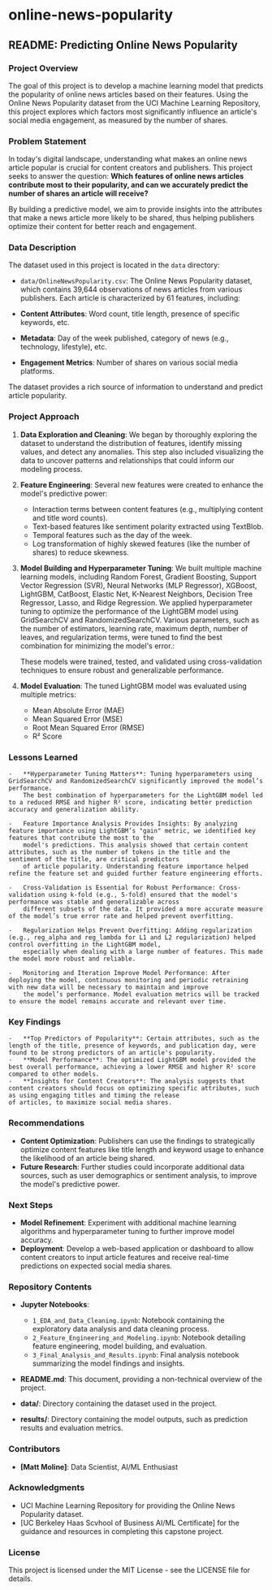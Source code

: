# online-news-popularity

**README: Predicting Online News Popularity**
---------------------------------------------

### **Project Overview**

The goal of this project is to develop a machine learning model that predicts the popularity of online news articles based on their features. Using the Online News Popularity dataset from the UCI Machine Learning Repository, this project explores which factors most significantly influence an article's social media engagement, as measured by the number of shares.

### **Problem Statement**

In today's digital landscape, understanding what makes an online news article popular is crucial for content creators and publishers. This project seeks to answer the question: **Which features of online news articles contribute most to their popularity, and can we accurately predict the number of shares an article will receive?**

By building a predictive model, we aim to provide insights into the attributes that make a news article more likely to be shared, thus helping publishers optimize their content for better reach and engagement.

### Data Description

The dataset used in this project is located in the `data` directory:
- `data/OnlineNewsPopularity.csv`: The Online News Popularity dataset, which contains 39,644 observations of news articles from various publishers. Each article is characterized by 61 features, including:

-   **Content Attributes**: Word count, title length, presence of specific keywords, etc.
-   **Metadata**: Day of the week published, category of news (e.g., technology, lifestyle), etc.
-   **Engagement Metrics**: Number of shares on various social media platforms.

The dataset provides a rich source of information to understand and predict article popularity.

### **Project Approach**

1.  **Data Exploration and Cleaning**: We began by thoroughly exploring the dataset to understand the distribution of features, identify missing values, and detect any anomalies. This step also included visualizing the data to uncover patterns and relationships that could inform our modeling process.

2.  **Feature Engineering**: Several new features were created to enhance the model's predictive power:

    -   Interaction terms between content features (e.g., multiplying content and title word counts).
    -   Text-based features like sentiment polarity extracted using TextBlob.
    -   Temporal features such as the day of the week.
    -   Log transformation of highly skewed features (like the number of shares) to reduce skewness.

3.  **Model Building and Hyperparameter Tuning**: We built multiple machine learning models, including Random Forest, Gradient Boosting, Support Vector Regression (SVR), Neural Networks (MLP Regressor), XGBoost, LightGBM, CatBoost, Elastic Net, K-Nearest Neighbors, Decision Tree Regressor, Lasso, and Ridge Regression. We applied hyperparameter tuning to optimize the performance of the LightGBM model using GridSearchCV and RandomizedSearchCV. Various parameters, such as the number of estimators, learning rate, maximum depth, number of leaves, and regularization terms, were tuned to find the best combination for minimizing the model's error.:

    These models were trained, tested, and validated using cross-validation techniques to ensure robust and generalizable performance.

5.  **Model Evaluation**: The tuned LightGBM model was evaluated using multiple metrics:

    -   Mean Absolute Error (MAE)
    -   Mean Squared Error (MSE)
    -   Root Mean Squared Error (RMSE)
    -   R² Score

### **Lessons Learned**

    -   **Hyperparameter Tuning Matters**: Tuning hyperparameters using GridSearchCV and RandomizedSearchCV significantly improved the model’s performance.
        The best combination of hyperparameters for the LightGBM model led to a reduced RMSE and higher R² score, indicating better prediction accuracy and generalization ability.

    -   Feature Importance Analysis Provides Insights: By analyzing feature importance using LightGBM’s "gain" metric, we identified key features that contribute the most to the 
        model's predictions. This analysis showed that certain content attributes, such as the number of tokens in the title and the sentiment of the title, are critical predictors 
        of article popularity. Understanding feature importance helped refine the feature set and guided further feature engineering efforts.

    -   Cross-Validation is Essential for Robust Performance: Cross-validation using k-fold (e.g., 5-fold) ensured that the model's performance was stable and generalizable across 
        different subsets of the data. It provided a more accurate measure of the model’s true error rate and helped prevent overfitting.
        
    -   Regularization Helps Prevent Overfitting: Adding regularization (e.g., reg_alpha and reg_lambda for L1 and L2 regularization) helped control overfitting in the LightGBM model, 
        especially when dealing with a large number of features. This made the model more robust and reliable.
        
    -   Monitoring and Iteration Improve Model Performance: After deploying the model, continuous monitoring and periodic retraining with new data will be necessary to maintain and improve
        the model’s performance. Model evaluation metrics will be tracked to ensure the model remains accurate and relevant over time.

### **Key Findings**

    -   **Top Predictors of Popularity**: Certain attributes, such as the length of the title, presence of keywords, and publication day, were found to be strong predictors of an article's popularity.
    -   **Model Performance**: The optimized LightGBM model provided the best overall performance, achieving a lower RMSE and higher R² score compared to other models.
    -   **Insights for Content Creators**: The analysis suggests that content creators should focus on optimizing specific attributes, such as using engaging titles and timing the release 
    of articles, to maximize social media shares.

### **Recommendations**

-   **Content Optimization**: Publishers can use the findings to strategically optimize content features like title length and keyword usage to enhance the likelihood of an article being shared.
-   **Future Research**: Further studies could incorporate additional data sources, such as user demographics or sentiment analysis, to improve the model's predictive power.

### **Next Steps**

-   **Model Refinement**: Experiment with additional machine learning algorithms and hyperparameter tuning to further improve model accuracy.
-   **Deployment**: Develop a web-based application or dashboard to allow content creators to input article features and receive real-time predictions on expected social media shares.

### **Repository Contents**

-   **Jupyter Notebooks**:

    -   `1_EDA_and_Data_Cleaning.ipynb`: Notebook containing the exploratory data analysis and data cleaning process.
    -   `2_Feature_Engineering_and_Modeling.ipynb`: Notebook detailing feature engineering, model building, and evaluation.
    -   `3_Final_Analysis_and_Results.ipynb`: Final analysis notebook summarizing the model findings and insights.

-   **README.md**: This document, providing a non-technical overview of the project.

-   **data/**: Directory containing the dataset used in the project.

-   **results/**: Directory containing the model outputs, such as prediction results and evaluation metrics.

### **Contributors**

-   **[Matt Moline]**: Data Scientist, AI/ML Enthusiast

### **Acknowledgments**

-   UCI Machine Learning Repository for providing the Online News Popularity dataset.
-   [UC Berkeley Haas Scvhool of Business AI/ML Certificate] for the guidance and resources in completing this capstone project.

### **License**

This project is licensed under the MIT License - see the LICENSE file for details.
